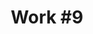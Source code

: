 ---
id_key: '17'
image: image_00045.jpg
thumbnail: thumb_image_00045.jpg
title: 'Work #9'
dimensions: 200 × 250
medium: Acrylic on canvas
work-year: '1980'
artist: Marilyn Wenzel  
notes: chance of a new reality
galleries: lemon
permalink: "/works/17.html"
layout: single-work
---
